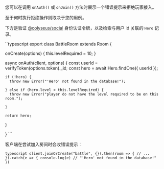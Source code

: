 您可以在调用 `onAuth()` 或 `onJoin()` 方法时展示一个错误提示来拒绝玩家接入。

至于何时执行拒绝操作则取决于您的用例。

下方是验证 [@colyseus/social](/tools/colyseus-social/#server-side-api) 身份认证令牌，以及检索与用户 id 关联的 `Hero` 记录。

\`\`typescript export class BattleRoom extends Room {

  onCreate(options) { this.levelRequired = 10; }

  async onAuth(client, options) { const userId = verifyToken(options.token).\_id; const hero = await Hero.findOne({ userId });

    if (!hero) {
      throw new Error("'Hero' not found in the database!");

    } else if (hero.level < this.levelRequired) {
      throw new Error("player do not have the level required to be on this room.");

    }

    return hero;
  }

} \`\`\`

客户端在尝试加入房间时会收错误提示：

```typescript client.joinOrCreate("battle", {}).then(room => { // ... }).catch(e => { console.log(e) // "'Hero' not found in the database!" }) ```